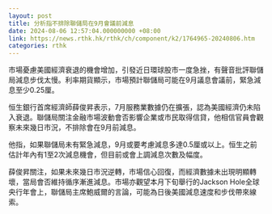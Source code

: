 ```yaml
---
layout: post
title: 分析指不排除聯儲局在9月會議前減息
date: 2024-08-06 12:57:04.000000000 +08:00
link: https://news.rthk.hk/rthk/ch/component/k2/1764965-20240806.htm
categories: rthk
---
```


市場憂慮美國經濟衰退的機會增加，引發近日環球股市一度急挫，有聲音批評聯儲局減息步伐太慢。利率期貨顯示，市場預計聯儲局可能在9月議息會議前，緊急減息至少0.25厘。

恒生銀行首席經濟師薛俊昇表示，7月服務業數據仍在擴張，認為美國經濟仍未陷入衰退。聯儲局關注金融市場波動會否影響企業或市民取得信貸，他相信官員會觀察未來幾日市況，不排除會在9月前減息。

他指，如果聯儲局未有緊急減息，9月或要考慮減息多達0.5厘或以上。恒生之前估計年內有1至2次減息機會，但目前或會上調減息次數及幅度。

薛俊昇關注，如果未來幾日市況逆轉，市場信心回復，而經濟數據未出現明顯轉壞，當局會否維持循序漸進減息。市場亦觀望本月下旬舉行的Jackson Hole全球央行年會上，聯儲局主席鮑威爾的言論，可能為日後美國減息速度和步伐帶來線索。
